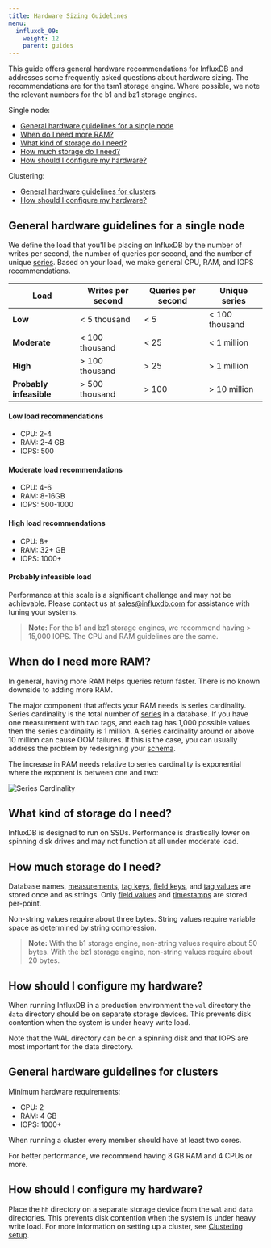 ```yaml
---
title: Hardware Sizing Guidelines
menu:
  influxdb_09:
    weight: 12
    parent: guides
---
```


This guide offers general hardware recommendations for InfluxDB and addresses some frequently asked questions about hardware sizing. The recommendations are for the tsm1 storage engine. Where possible, we note the relevant numbers for the b1 and bz1 storage engines.

Single node:

* [General hardware guidelines for a single node](/influxdb/v0.9/guides/hardware_sizing/#general-hardware-guidelines-for-a-single-node)
* [When do I need more RAM?](/influxdb/v0.9/guides/hardware_sizing/#when-do-i-need-more-ram)
* [What kind of storage do I need?](/influxdb/v0.9/guides/hardware_sizing/#what-kind-of-storage-do-i-need)
* [How much storage do I need?](/influxdb/v0.9/guides/hardware_sizing/#how-much-storage-do-i-need)
* [How should I configure my hardware?](/influxdb/v0.9/guides/hardware_sizing/#how-should-i-configure-my-hardware)

Clustering:

* [General hardware guidelines for clusters](/influxdb/v0.9/guides/hardware_sizing/#general-hardware-guidelines-for-clusters)
* [How should I configure my hardware?](/influxdb/v0.9/guides/hardware_sizing/#how-should-i-configure-my-hardware-1)

## General hardware guidelines for a single node

We define the load that you'll be placing on InfluxDB by the number of writes per second, the number of queries per second, and the number of unique [series](/influxdb/v0.9/concepts/glossary/#series). Based on your load, we make general CPU, RAM, and IOPS recommendations.

| Load         | Writes per second  | Queries per second | Unique series |
|--------------|----------------|----------------|---------------|
|  **Low**         |  < 5 thousand         |  < 5           |  < 100 thousand         |
|  **Moderate**    |  < 100 thousand        |  < 25          |  < 1 million        |
|  **High**        |  > 100 thousand        |  > 25          |  > 1 million        |
| **Probably infeasible**  |  > 500 thousand        |  > 100         |  > 10 million       |


#### Low load recommendations
* CPU: 2-4   
* RAM: 2-4 GB   
* IOPS: 500   

#### Moderate load recommendations
* CPU: 4-6  
* RAM: 8-16GB  
* IOPS: 500-1000  

#### High load recommendations
* CPU: 8+  
* RAM: 32+ GB  
* IOPS: 1000+  

#### Probably infeasible load
Performance at this scale is a significant challenge and may not be achievable. Please contact us at <sales@influxdb.com> for assistance with tuning your systems.

> **Note:** For the b1 and bz1 storage engines, we recommend having > 15,000 IOPS. The CPU and RAM guidelines are the same.

## When do I need more RAM?
In general, having more RAM helps queries return faster. There is no known downside to adding more RAM.

The major component that affects your RAM needs is series cardinality. Series cardinality is the total number of [series](/influxdb/v0.9/concepts/glossary/#series) in a database. If you have one measurement with two tags, and each tag has 1,000 possible values then the series cardinality is 1 million. A series cardinality around or above 10 million can cause OOM failures. If this is the case, you can usually address the problem by redesigning your [schema](/influxdb/v0.9/concepts/glossary/#schema).

The increase in RAM needs relative to series cardinality is exponential where the exponent is between one and two:

![Series Cardinality](/img/influxdb/series-cardinality.png)

## What kind of storage do I need?
InfluxDB is designed to run on SSDs.  Performance is drastically lower on spinning disk drives and may not function at all under moderate load.

## How much storage do I need?
Database names, [measurements](/influxdb/v0.9/concepts/glossary/#measurement), [tag keys](/influxdb/v0.9/concepts/glossary/#tag-key), [field keys](/influxdb/v0.9/concepts/glossary/#field-key), and [tag values](/influxdb/v0.9/concepts/glossary/#tag-value) are stored once and as strings. Only [field values](/influxdb/v0.9/concepts/glossary/#field-value) and [timestamps](/influxdb/v0.9/concepts/glossary/#timestamp) are stored per-point.

Non-string values require about three bytes. String values require variable space as determined by string compression.

> **Note:** With the b1 storage engine, non-string values require about 50 bytes. With the bz1 storage engine, non-string values require about 20 bytes.

## How should I configure my hardware?
When running InfluxDB in a production environment the `wal` directory the `data` directory should be on separate storage devices. This prevents disk contention when the system is under heavy write load.

Note that the WAL directory can be on a spinning disk and that IOPS are most important for the data directory.

## General hardware guidelines for clusters

Minimum hardware requirements:

* CPU: 2
* RAM: 4 GB
* IOPS: 1000+

When running a cluster every member should have at least two cores.

For better performance, we recommend having 8 GB RAM and 4 CPUs or more.

## How should I configure my hardware?
Place the `hh` directory on a separate storage device from the `wal` and `data` directories. This prevents disk contention when the system is under heavy write load. For more information on setting up a cluster, see [Clustering setup](/influxdb/v0.9/guides/clustering/).
